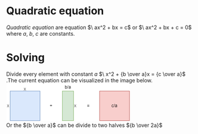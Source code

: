 # Quadratic equation
*Quadratic equation* are equation $\ ax^2 + bx = c\$ or $\ ax^2 + bx + c = 0\$ where *a*, *b*, *c* are constants.
<br>
# Solving
Divide every element with constant *a* $\ x^2 + {b \over a}x = {c \over a}\$ .The current equation can be visualized in the image below. <br/>![dw](https://github.com/sonnynguyenn/algorithms/blob/main/vital-concepts/math/quadratic-equation/images/quadratic-equation-image-1.png) <br/>
Or the $\{b \over a}\$ can be divide to two halves $\{b \over 2a}\$
